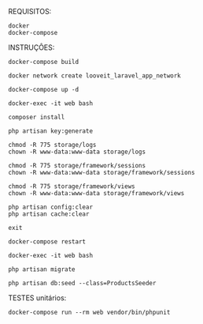 REQUISITOS:

    docker
    docker-compose

INSTRUÇÔES:

    docker-compose build

    docker network create looveit_laravel_app_network

    docker-compose up -d

    docker-exec -it web bash

    composer install

    php artisan key:generate

    chmod -R 775 storage/logs
    chown -R www-data:www-data storage/logs

    chmod -R 775 storage/framework/sessions
    chown -R www-data:www-data storage/framework/sessions

    chmod -R 775 storage/framework/views
    chown -R www-data:www-data storage/framework/views

    php artisan config:clear
    php artisan cache:clear

    exit

    docker-compose restart

    docker-exec -it web bash

    php artisan migrate

    php artisan db:seed --class=ProductsSeeder


TESTES unitários:

    docker-compose run --rm web vendor/bin/phpunit